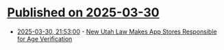 # [Published on 2025-03-30](index.md)

* [2025-03-30, 21:53:00](https://soylentnews.org/article.pl?sid=25/03/28/1431238&from=rss) - [New Utah Law Makes App Stores Responsible for Age Verification](https://soylentnews.org/article.pl?sid=25/03/28/1431238&from=rss)
